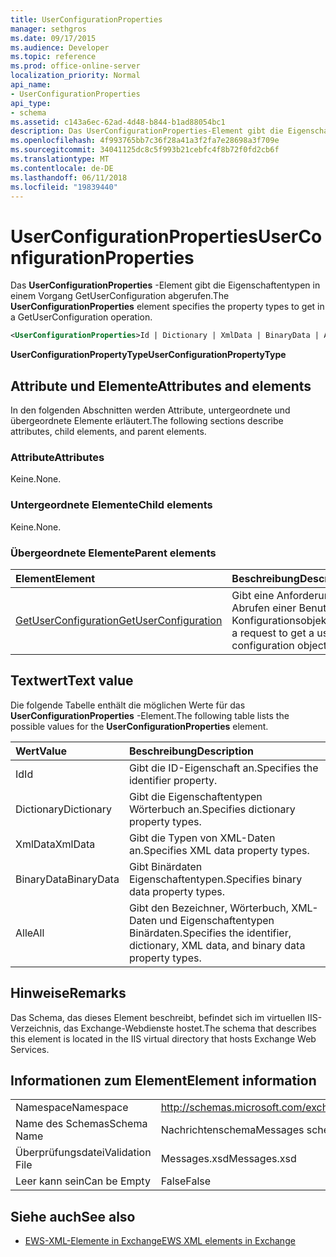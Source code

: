 ```yaml
---
title: UserConfigurationProperties
manager: sethgros
ms.date: 09/17/2015
ms.audience: Developer
ms.topic: reference
ms.prod: office-online-server
localization_priority: Normal
api_name:
- UserConfigurationProperties
api_type:
- schema
ms.assetid: c143a6ec-62ad-4d48-b844-b1ad88054bc1
description: Das UserConfigurationProperties-Element gibt die Eigenschaftentypen in einem Vorgang GetUserConfiguration abgerufen.
ms.openlocfilehash: 4f993765bb7c36f28a41a3f2fa7e28698a3f709e
ms.sourcegitcommit: 34041125dc8c5f993b21cebfc4f8b72f0fd2cb6f
ms.translationtype: MT
ms.contentlocale: de-DE
ms.lasthandoff: 06/11/2018
ms.locfileid: "19839440"
---
```

# <a name="userconfigurationproperties"></a><span data-ttu-id="d5d18-103">UserConfigurationProperties</span><span class="sxs-lookup"><span data-stu-id="d5d18-103">UserConfigurationProperties</span></span>

<span data-ttu-id="d5d18-104">Das **UserConfigurationProperties** -Element gibt die Eigenschaftentypen in einem Vorgang GetUserConfiguration abgerufen.</span><span class="sxs-lookup"><span data-stu-id="d5d18-104">The **UserConfigurationProperties** element specifies the property types to get in a GetUserConfiguration operation.</span></span> 
  
```xml
<UserConfigurationProperties>Id | Dictionary | XmlData | BinaryData | All</UserConfigurationProperties>
```

 <span data-ttu-id="d5d18-105">**UserConfigurationPropertyType**</span><span class="sxs-lookup"><span data-stu-id="d5d18-105">**UserConfigurationPropertyType**</span></span>
## <a name="attributes-and-elements"></a><span data-ttu-id="d5d18-106">Attribute und Elemente</span><span class="sxs-lookup"><span data-stu-id="d5d18-106">Attributes and elements</span></span>

<span data-ttu-id="d5d18-107">In den folgenden Abschnitten werden Attribute, untergeordnete und übergeordnete Elemente erläutert.</span><span class="sxs-lookup"><span data-stu-id="d5d18-107">The following sections describe attributes, child elements, and parent elements.</span></span>
  
### <a name="attributes"></a><span data-ttu-id="d5d18-108">Attribute</span><span class="sxs-lookup"><span data-stu-id="d5d18-108">Attributes</span></span>

<span data-ttu-id="d5d18-109">Keine.</span><span class="sxs-lookup"><span data-stu-id="d5d18-109">None.</span></span>
  
### <a name="child-elements"></a><span data-ttu-id="d5d18-110">Untergeordnete Elemente</span><span class="sxs-lookup"><span data-stu-id="d5d18-110">Child elements</span></span>

<span data-ttu-id="d5d18-111">Keine.</span><span class="sxs-lookup"><span data-stu-id="d5d18-111">None.</span></span>
  
### <a name="parent-elements"></a><span data-ttu-id="d5d18-112">Übergeordnete Elemente</span><span class="sxs-lookup"><span data-stu-id="d5d18-112">Parent elements</span></span>

|<span data-ttu-id="d5d18-113">**Element**</span><span class="sxs-lookup"><span data-stu-id="d5d18-113">**Element**</span></span>|<span data-ttu-id="d5d18-114">**Beschreibung**</span><span class="sxs-lookup"><span data-stu-id="d5d18-114">**Description**</span></span>|
|:-----|:-----|
|[<span data-ttu-id="d5d18-115">GetUserConfiguration</span><span class="sxs-lookup"><span data-stu-id="d5d18-115">GetUserConfiguration</span></span>](getuserconfiguration.md) <br/> |<span data-ttu-id="d5d18-116">Gibt eine Anforderung zum Abrufen einer Benutzer-Konfigurationsobjekt.</span><span class="sxs-lookup"><span data-stu-id="d5d18-116">Specifies a request to get a user configuration object.</span></span>  <br/> |
   
## <a name="text-value"></a><span data-ttu-id="d5d18-117">Textwert</span><span class="sxs-lookup"><span data-stu-id="d5d18-117">Text value</span></span>

<span data-ttu-id="d5d18-118">Die folgende Tabelle enthält die möglichen Werte für das **UserConfigurationProperties** -Element.</span><span class="sxs-lookup"><span data-stu-id="d5d18-118">The following table lists the possible values for the **UserConfigurationProperties** element.</span></span> 
  
|<span data-ttu-id="d5d18-119">**Wert**</span><span class="sxs-lookup"><span data-stu-id="d5d18-119">**Value**</span></span>|<span data-ttu-id="d5d18-120">**Beschreibung**</span><span class="sxs-lookup"><span data-stu-id="d5d18-120">**Description**</span></span>|
|:-----|:-----|
|<span data-ttu-id="d5d18-121">Id</span><span class="sxs-lookup"><span data-stu-id="d5d18-121">Id</span></span>  <br/> |<span data-ttu-id="d5d18-122">Gibt die ID-Eigenschaft an.</span><span class="sxs-lookup"><span data-stu-id="d5d18-122">Specifies the identifier property.</span></span>  <br/> |
|<span data-ttu-id="d5d18-123">Dictionary</span><span class="sxs-lookup"><span data-stu-id="d5d18-123">Dictionary</span></span>  <br/> |<span data-ttu-id="d5d18-124">Gibt die Eigenschaftentypen Wörterbuch an.</span><span class="sxs-lookup"><span data-stu-id="d5d18-124">Specifies dictionary property types.</span></span>  <br/> |
|<span data-ttu-id="d5d18-125">XmlData</span><span class="sxs-lookup"><span data-stu-id="d5d18-125">XmlData</span></span>  <br/> |<span data-ttu-id="d5d18-126">Gibt die Typen von XML-Daten an.</span><span class="sxs-lookup"><span data-stu-id="d5d18-126">Specifies XML data property types.</span></span>  <br/> |
|<span data-ttu-id="d5d18-127">BinaryData</span><span class="sxs-lookup"><span data-stu-id="d5d18-127">BinaryData</span></span>  <br/> |<span data-ttu-id="d5d18-128">Gibt Binärdaten Eigenschaftentypen.</span><span class="sxs-lookup"><span data-stu-id="d5d18-128">Specifies binary data property types.</span></span>  <br/> |
|<span data-ttu-id="d5d18-129">Alle</span><span class="sxs-lookup"><span data-stu-id="d5d18-129">All</span></span>  <br/> |<span data-ttu-id="d5d18-130">Gibt den Bezeichner, Wörterbuch, XML-Daten und Eigenschaftentypen Binärdaten.</span><span class="sxs-lookup"><span data-stu-id="d5d18-130">Specifies the identifier, dictionary, XML data, and binary data property types.</span></span>  <br/> |
   
## <a name="remarks"></a><span data-ttu-id="d5d18-131">Hinweise</span><span class="sxs-lookup"><span data-stu-id="d5d18-131">Remarks</span></span>

<span data-ttu-id="d5d18-132">Das Schema, das dieses Element beschreibt, befindet sich im virtuellen IIS-Verzeichnis, das Exchange-Webdienste hostet.</span><span class="sxs-lookup"><span data-stu-id="d5d18-132">The schema that describes this element is located in the IIS virtual directory that hosts Exchange Web Services.</span></span>
  
## <a name="element-information"></a><span data-ttu-id="d5d18-133">Informationen zum Element</span><span class="sxs-lookup"><span data-stu-id="d5d18-133">Element information</span></span>

|||
|:-----|:-----|
|<span data-ttu-id="d5d18-134">Namespace</span><span class="sxs-lookup"><span data-stu-id="d5d18-134">Namespace</span></span>  <br/> |http://schemas.microsoft.com/exchange/services/2006/messages  <br/> |
|<span data-ttu-id="d5d18-135">Name des Schemas</span><span class="sxs-lookup"><span data-stu-id="d5d18-135">Schema Name</span></span>  <br/> |<span data-ttu-id="d5d18-136">Nachrichtenschema</span><span class="sxs-lookup"><span data-stu-id="d5d18-136">Messages schema</span></span>  <br/> |
|<span data-ttu-id="d5d18-137">Überprüfungsdatei</span><span class="sxs-lookup"><span data-stu-id="d5d18-137">Validation File</span></span>  <br/> |<span data-ttu-id="d5d18-138">Messages.xsd</span><span class="sxs-lookup"><span data-stu-id="d5d18-138">Messages.xsd</span></span>  <br/> |
|<span data-ttu-id="d5d18-139">Leer kann sein</span><span class="sxs-lookup"><span data-stu-id="d5d18-139">Can be Empty</span></span>  <br/> |<span data-ttu-id="d5d18-140">False</span><span class="sxs-lookup"><span data-stu-id="d5d18-140">False</span></span>  <br/> |
   
## <a name="see-also"></a><span data-ttu-id="d5d18-141">Siehe auch</span><span class="sxs-lookup"><span data-stu-id="d5d18-141">See also</span></span>



- [<span data-ttu-id="d5d18-142">EWS-XML-Elemente in Exchange</span><span class="sxs-lookup"><span data-stu-id="d5d18-142">EWS XML elements in Exchange</span></span>](ews-xml-elements-in-exchange.md)

